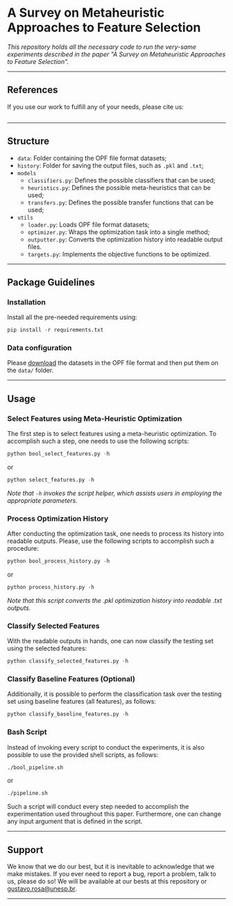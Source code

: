 # A Survey on Metaheuristic Approaches to Feature Selection

*This repository holds all the necessary code to run the very-same experiments described in the paper "A Survey on Metaheuristic Approaches to Feature Selection".*

---

## References

If you use our work to fulfill any of your needs, please cite us:

```
```

---

## Structure

 * `data`: Folder containing the OPF file format datasets;
 * `history`: Folder for saving the output files, such as `.pkl` and `.txt`;
 * `models`
   * `classifiers.py`: Defines the possible classifiers that can be used;
   * `heuristics.py`: Defines the possible meta-heuristics that can be used;
   * `transfers.py`: Defines the possible transfer functions that can be used;
 * `utils`
   * `loader.py`: Loads OPF file format datasets;
   * `optimizer.py`: Wraps the optimization task into a single method;
   * `outputter.py`: Converts the optimization history into readable output files.
   * `targets.py`: Implements the objective functions to be optimized.
   
---

## Package Guidelines

### Installation

Install all the pre-needed requirements using:

```Python
pip install -r requirements.txt
```

### Data configuration

Please [download](http://recogna.tech/files/mh_feature_selection/data.tar.gz) the datasets in the OPF file format and then put them on the `data/` folder.

---

## Usage

### Select Features using Meta-Heuristic Optimization

The first step is to select features using a meta-heuristic optimization. To accomplish such a step, one needs to use the following scripts:

```Python
python bool_select_features.py -h
```

or

```Python
python select_features.py -h
```

*Note that `-h` invokes the script helper, which assists users in employing the appropriate parameters.*

### Process Optimization History

After conducting the optimization task, one needs to process its history into readable outputs. Please, use the following scripts to accomplish such a procedure:

```Python
python bool_process_history.py -h
```

or

```Python
python process_history.py -h
```

*Note that this script converts the .pkl optimization history into readable .txt outputs.*

### Classify Selected Features

With the readable outputs in hands, one can now classify the testing set using the selected features:

```Python
python classify_selected_features.py -h
```

### Classify Baseline Features (Optional)

Additionally, it is possible to perform the classification task over the testing set using baseline features (all features), as follows:

```Python
python classify_baseline_features.py -h
```

### Bash Script

Instead of invoking every script to conduct the experiments, it is also possible to use the provided shell scripts, as follows:

```Bash
./bool_pipeline.sh
```

or

```Bash
./pipeline.sh
```

Such a script will conduct every step needed to accomplish the experimentation used throughout this paper. Furthermore, one can change any input argument that is defined in the script.

---

## Support

We know that we do our best, but it is inevitable to acknowledge that we make mistakes. If you ever need to report a bug, report a problem, talk to us, please do so! We will be available at our bests at this repository or gustavo.rosa@unesp.br.

---
